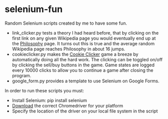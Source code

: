 # selenium-fun
Random Selenium scripts created by me to have some fun. 
* link_clicker.py tests a theory I had heard before, that by clicking on the first link on any given Wikipedia page you would eventually end up at the [Philosophy](https://en.wikipedia.org/wiki/Philosophy) page. It turns out this is true and the average random Wikipedia page reaches Philosophy in about 16 jumps.
* cookieclicker.py makes the [Cookie Clicker](http://orteil.dashnet.org/cookieclicker/) game a breeze by automatically doing all the hard work. The clicking can be toggled on/off by clicking the sell/buy buttons in the game. Game states are logged every 10000 clicks to allow you to continue a game after closing the program.
* google_form.py provides a template to use Selenium on Google Forms.

In order to run these scripts you must:
  * Install Selenium: pip install selenium
  * [Download](https://chromedriver.storage.googleapis.com/index.html?path=2.27/) the correct Chromedriver for your platform
  * Specify the location of the driver on your local file system in the script
